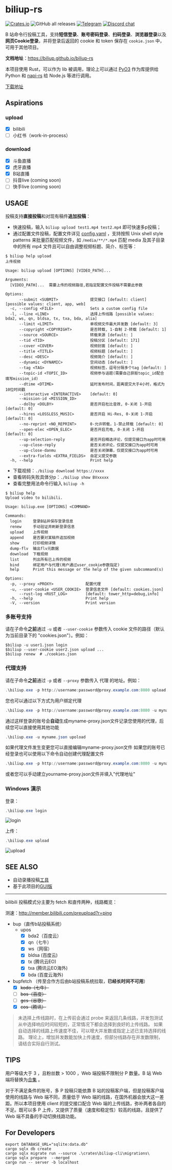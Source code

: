 # biliup-rs

[![Crates.io](https://img.shields.io/crates/v/biliup)](https://crates.io/crates/biliup)
![GitHub all releases](https://img.shields.io/github/downloads/forgqi/biliup-rs/total)
[![Telegram](https://img.shields.io/badge/Telegram-Group-blue.svg?logo=telegram)](https://t.me/+IkpIABHqy6U0ZTQ5)
[![Discord chat][discord-badge]][discord-url]

[discord-badge]: https://img.shields.io/discord/1015494098481852447.svg?logo=discord
[discord-url]: https://discord.gg/shZmdxDFB7
B 站命令行投稿工具，支持**短信登录**、**账号密码登录**、**扫码登录**、**浏览器登录**以及**网页Cookie登录**，并将登录后返回的 cookie 和 token 保存在 `cookie.json` 中，可用于其他项目。

**文档地址**：<https://biliup.github.io/biliup-rs>

本项目使用 Rust，可以作为 lib 被调用，理论上可以通过 [PyO3](https://github.com/PyO3/pyo3) 作为库提供给 Python 和 [napi-rs](https://github.com/napi-rs/napi-rs) 给 Node.js 等进行调用。

[下载地址](https://github.com/ForgQi/biliup-rs/releases)

## Aspirations

### upload

- [x] bilibili
- [ ] 小红书（work-in-process）

### download

- [x] 斗鱼直播
- [x] 虎牙直播
- [x] B站直播
- [ ] 抖音live (coming soon)
- [ ] 快手live (coming soon)

## USAGE

投稿支持**直接投稿**和对现有稿件**追加投稿**：

- 快速投稿，输入 `biliup upload test1.mp4 test2.mp4` 即可快速多p投稿；
- 通过配置文件投稿，配置文件详见 [config.yaml](examples/config.yaml) ，支持按照 Unix shell style patterns 来批量匹配视频文件，如 `/media/**/*.mp4` 匹配 media 及其子目录中的所有 mp4 文件且可以自由调整视频标题、简介、标签等：

```shell
$ biliup help upload
上传视频

Usage: biliup upload [OPTIONS] [VIDEO_PATH]...

Arguments:
  [VIDEO_PATH]...  需要上传的视频路径,若指定配置文件投稿不需要此参数

Options:
      --submit <SUBMIT>              提交接口 [default: client] [possible values: client, app, web]
  -c, --config <FILE>                Sets a custom config file
  -l, --line <LINE>                  选择上传线路 [possible values: bda2, ws, qn, bldsa, tx, txa, bda, alia]
      --limit <LIMIT>                单视频文件最大并发数 [default: 3]
      --copyright <COPYRIGHT>        是否转载, 1-自制 2-转载 [default: 1]
      --source <SOURCE>              转载来源 [default: ]
      --tid <TID>                    投稿分区 [default: 171]
      --cover <COVER>                视频封面 [default: ]
      --title <TITLE>                视频标题 [default: ]
      --desc <DESC>                  视频简介 [default: ]
      --dynamic <DYNAMIC>            空间动态 [default: ]
      --tag <TAG>                    视频标签，逗号分隔多个tag [default: ]
      --topic-id <TOPIC_ID>          视频参与话题(需要自己获取topic_id配合填写mission_id)
      --dtime <DTIME>                延时发布时间，距离提交大于4小时，格式为10位时间戳
      --interactive <INTERACTIVE>    [default: 0]
      --mission-id <MISSION_ID>
      --dolby <DOLBY>                是否开启杜比音效, 0-关闭 1-开启 [default: 0]
      --hires <LOSSLESS_MUSIC>       是否开启 Hi-Res, 0-关闭 1-开启 [default: 0]
      --no-reprint <NO_REPRINT>      0-允许转载，1-禁止转载 [default: 0]
      --open-elec <OPEN_ELEC>        是否开启充电, 0-关闭 1-开启 [default: 0]
      --up-selection-reply           是否开启精选评论，仅提交接口为app时可用
      --up-close-reply               是否关闭评论，仅提交接口为app时可用
      --up-close-danmu               是否关闭弹幕，仅提交接口为app时可用
      --extra-fields <EXTRA_FIELDS>  自定义提交参数
  -h, --help                         Print help
```

- 下载视频：`./biliup download https://xxxx`
- 查看转码失败具体分p：`./biliup show BVxxxxx`
- 查看完整用法命令行输入 `biliup -h`

```shell
$ biliup help
Upload video to bilibili.

Usage: biliup.exe [OPTIONS] <COMMAND>

Commands:
  login     登录B站并保存登录信息
  renew     手动验证并刷新登录信息
  upload    上传视频
  append    是否要对某稿件追加视频
  show      打印视频详情
  dump-flv  输出flv元数据
  download  下载视频
  list      列出所有已上传的视频
  bind      绑定用户与代理(用户通过user_cookie参数指定)
  help      Print this message or the help of the given subcommand(s)

Options:
  -p, --proxy <PROXY>              配置代理
  -u, --user-cookie <USER_COOKIE>  登录信息文件 [default: cookies.json]
      --rust-log <RUST_LOG>        [default: tower_http=debug,info]
  -h, --help                       Print help
  -V, --version                    Print version
```

### 多账号支持

请在子命令**之前**通过 `-u` 或者 `--user-cookie` 参数传入 cookie 文件的路径（默认为当前目录下的 "cookies.json"）。例如：

```shell
$biliup -u user1.json login
$biliup --user-cookie user2.json upload ...
$biliup renew  # ./cookies.json
```

### 代理支持

请在子命令**之前**通过 `-p` 或者 `--proxy` 参数传入 代理 的地址。例如：
```powershell
.\biliup.exe -p http://username:password@proxy.example.com:8080 upload
```
您也可以通过以下方式为用户绑定代理
```powershell
.\biliup.exe -p http://username:password@proxy.example.com:8080 -u myname.json login
```
通过这样登录的账号会**自动**生成myname-proxy.json文件记录您使用的代理，后续您可以直接使用其他功能
```powershell
.\biliup.exe -u myname.json upoload
```
如果代理文件发生变更您可以直接编辑myname-proxy.json文件
如果您的账号已经登录也可以使用以下命令自动创建代理配置文件
```powershell
.\biliup.exe -p http://username:password@proxy.example.com:8080 -u myname2.json bind
```
或者您可以手动建立yourname-proxy.json文件并填入"代理地址"
### Windows 演示

登录：

```powershell
.\biliup.exe login
```

![login](.github/resource/login.gif)

上传：

```powershell
.\biliup.exe upload
```

![upload](.github/resource/upload.gif)

## SEE ALSO

- 自动录播投稿[工具](https://github.com/ForgQi/biliup)
- 基于此项目的[GUI版](https://github.com/ForgQi/Caution)

___

bilibili 投稿模式分主要为 fetch 和直传两种，线路概览：

测速：<http://member.bilibili.com/preupload?r=ping>

- bup（直传b站投稿系统）
  - upos
    - [x] bda2（百度云）
    - [x] qn（七牛）
    - [x] ws（网宿）
    - [x] bldsa (百度云)
    - [x] tx (腾讯云EO)
    - [x] txa (腾讯云EO海外)
    - [x] bda (百度云海外)
- bupfetch （传至合作方后由b站投稿系统拉取，**已经长时间不可用**）
  - [x] ~~kodo（七牛）~~
  - [ ] ~~bos（百度）~~
  - [ ] ~~gcs（谷歌）~~
  - [x] ~~cos（腾讯）~~

 > 未选择上传线路时，在上传前会通过 probe 来返回几条线路，并发包测试从中选择响应时间较短的，正常情况下都会选择到良好的上传线路。
 > 如果自动选择的线路上传速度不佳，可以增大并发数或指定上述已支持选择的线路。
 > 理论上，增加并发数能加快上传速度，但部分线路存在并发数限制，请结合实际自行测试。

## TIPS

用户等级大于 3 ，且粉丝数 > 1000 ，Web 端投稿不限制分 P 数量。B 站 Web 端将替换为[合集](https://www.bilibili.com/read/cv14762048) 。

对于不满足条件的账号，多 P 投稿只能依靠 B 站的投稿客户端，但是投稿客户端使用的线路与 Web 端不同，质量低于 Web 端的线路，在国外机器会放大这一差距。所以本项目使用 client 的提交接口配合 Web 端的上传线路，弥补两者各自的不足。既可以多 P 上传，又提供了质量（速度和稳定性）较高的线路，且提供了 Web 端不具备的手动切换线路功能。

## For Developers

```shell
export DATABASE_URL="sqlite:data.db"
cargo sqlx db create
cargo sqlx migrate run --source .\crates\biliup-cli\migrations\
cargo sqlx prepare  --merged
cargo run -- server -b localhost
```

